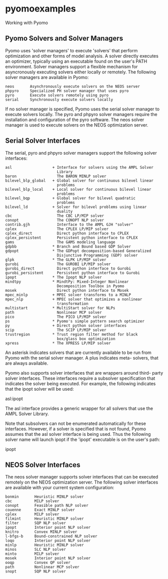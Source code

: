 # pyomoexamples
Working with Pyomo


Pyomo Solvers and Solver Managers
---------------------------------
Pyomo uses 'solver managers' to execute 'solvers' that perform
optimization and other forms of model analysis.  A solver directly
executes an optimizer, typically using an executable found on the
user's PATH environment.  Solver managers support a flexible mechanism
for asyncronously executing solvers either locally or remotely.  The
following solver managers are available in Pyomo:

    neos       Asynchronously execute solvers on the NEOS server
    phpyro     Specialized PH solver manager that uses pyro
    pyro       Execute solvers remotely using pyro
    serial     Synchronously execute solvers locally

If no solver manager is specified, Pyomo uses the serial solver
manager to execute solvers locally.  The pyro and phpyro solver
managers require the installation and configuration of the pyro
software.  The neos solver manager is used to execute solvers on the
NEOS optimization server.


Serial Solver Interfaces
------------------------
The serial, pyro and phpyro solver managers support the following
solver interfaces:

    asl                  + Interface for solvers using the AMPL Solver
                           Library
    baron                  The BARON MINLP solver
    bilevel_blp_global   + Global solver for continuous bilevel linear
                           problems
    bilevel_blp_local    + Local solver for continuous bilevel linear
                           problems
    bilevel_bqp          + Global solver for bilevel quadratic
                           problems
    bilevel_ld           + Solver for bilevel problems using linear
                           duality
    cbc                    The CBC LP/MIP solver
    conopt                 The CONOPT NLP solver
    contrib.gjh            Interface to the AMPL GJH "solver"
    cplex                  The CPLEX LP/MIP solver
    cplex_direct           Direct python interface to CPLEX
    cplex_persistent       Persistent python interface to CPLEX
    gams                   The GAMS modeling language
    gdpbb                * Branch and Bound based GDP Solver
    gdpopt               * The GDPopt decomposition-based Generalized
                           Disjunctive Programming (GDP) solver
    glpk                 * The GLPK LP/MIP solver
    gurobi                 The GUROBI LP/MIP solver
    gurobi_direct          Direct python interface to Gurobi
    gurobi_persistent      Persistent python interface to Gurobi
    ipopt                * The Ipopt NLP solver
    mindtpy              * MindtPy: Mixed-Integer Nonlinear
                           Decomposition Toolbox in Pyomo
    mosek                  Direct python interface to Mosek
    mpec_minlp           + MPEC solver transforms to a MINLP
    mpec_nlp             + MPEC solver that optimizes a nonlinear
                           transformation
    multistart           * MultiStart solver for NLPs
    path                   Nonlinear MCP solver
    pico                   The PICO LP/MIP solver
    ps                   * Pyomo's simple pattern search optimizer
    py                   + Direct python solver interfaces
    scip                   The SCIP LP/MIP solver
    trustregion          * Trust region filter method for black
                           box/glass box optimization
    xpress               * The XPRESS LP/MIP solver

An asterisk indicates solvers that are currently available to be run
from Pyomo with the serial solver manager. A plus indicates meta-
solvers, that are always available.

Pyomo also supports solver interfaces that are wrappers around third-
party solver interfaces. These interfaces require a subsolver
specification that indicates the solver being executed.  For example,
the following indicates that the ipopt solver will be used:

   asl:ipopt

The asl interface provides a generic wrapper for all solvers that use
the AMPL Solver Library.

Note that subsolvers can not be enumerated automatically for these
interfaces.  However, if a solver is specified that is not found,
Pyomo assumes that the asl solver interface is being used.  Thus the
following solver name will launch ipopt if the 'ipopt' executable is
on the user's path:

   ipopt


NEOS Solver Interfaces
----------------------
The neos solver manager supports solver interfaces that can be
executed remotely on the NEOS optimization server.  The following
solver interfaces are available with your current system
configuration:

    bonmin       Heuristic MINLP solver
    cbc          MILP solver
    conopt       Feasible path NLP solver
    couenne      Exact MINLP solver
    cplex        MILP solver
    filmint      Heuristic MINLP solver
    filter       SQP NLP solver
    ipopt        Interior point NLP solver
    knitro       Convex MINLP solver
    l-bfgs-b     Bound-constrained NLP solver
    loqo         Interior point NLP solver
    minlp        Heuristic MINLP solver
    minos        SLC NLP solver
    minto        MILP solver
    mosek        Interior point NLP solver
    ooqp         Convex QP solver
    path         Nonlinear MCP solver
    snopt        SQP NLP solver
